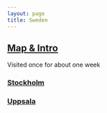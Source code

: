 ```yaml
---
layout: page
title: Sweden
---
```


## [Map & Intro](https://goo.gl/maps/STgL9XxwNoPsKFys8)

Visited once for about one week

### [Stockholm](https://goo.gl/maps/odLge6bWYF6VpdTx7)

### [Uppsala](https://goo.gl/maps/Bbh1R7iRZzUqHrpDA)
